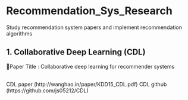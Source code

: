 # Recommendation_Sys_Research
Study recommendation system papers and implement recommendation algorithms

## 1. Collaborative Deep Learning (CDL)
:bookmark_tabs:Paper Title : Collaborative deep learning for recommender systems

<br>
CDL paper (http://wanghao.in/paper/KDD15_CDL.pdf)
CDL github (https://github.com/js05212/CDL)
